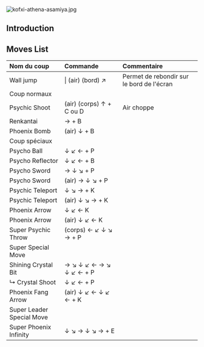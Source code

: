 ![](kofxi-athena-asamiya.jpg "kofxi-athena-asamiya.jpg")

## Introduction

## Moves List

| Nom du coup               | Commande                 | Commentaire                               |
|:--------------------------|:-------------------------|:------------------------------------------|
| Wall jump                 | \| (air) (bord) ↗        | Permet de rebondir sur le bord de l'écran |
| Coup normaux              |                          |                                           |
| Psychic Shoot             | (air) (corps) ↑ + C ou D | Air choppe                                |
| Renkantai                 | → + B                    |                                           |
| Phoenix Bomb              | (air) ↓ + B              |                                           |
| Coup spéciaux             |                          |                                           |
| Psycho Ball               | ↓ ↙ ← + P                |                                           |
| Psycho Reflector          | ↓ ↙ ← + B                |                                           |
| Psycho Sword              | → ↓ ↘ + P                |                                           |
| Psycho Sword              | (air) → ↓ ↘ + P          |                                           |
| Psychic Teleport          | ↓ ↘ → + K                |                                           |
| Psychic Teleport          | (air) ↓ ↘ → + K          |                                           |
| Phoenix Arrow             | ↓ ↙ ← K                  |                                           |
| Phoenix Arrow             | (air) ↓ ↙ ← K            |                                           |
| Super Psychic Throw       | (corps) ← ↙ ↓ ↘ → + P    |                                           |
| Super Special Move        |                          |                                           |
| Shining Crystal Bit       | → ↘ ↓ ↙ ← → ↘ ↓ ↙ ← + P  |                                           |
| ↳ Crystal Shoot           | ↓ ↙ ← + P                |                                           |
| Phoenix Fang Arrow        | (air) ↓ ↙ ← ↓ ↙ ← + K    |                                           |
| Super Leader Special Move |                          |                                           |
| Super Phoenix Infinity    | ↓ ↘ → ↓ ↘ → + E          |                                           |
